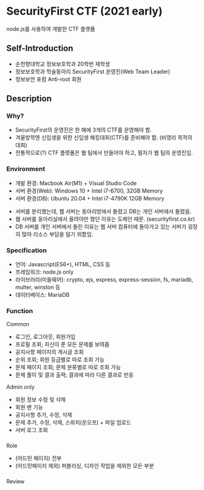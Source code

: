 # SecurityFirst CTF (2021 early)

node.js를 사용하여 개발한 CTF 플랫폼

## Self-Introduction

- 순천향대학교 정보보호학과 20학번 재학생
- 정보보호학과 학술동아리 SecurityFirst 운영진(Web Team Leader)
- 정보보안 포럼 Anti-root 회원

## Description

### Why?

- SecurityFirst의 운영진은 한 해에 3개의 CTF를 운영해야 함.
- 겨울방학엔 신입생을 위한 신입생 해킹대회(CTF)를 준비해야 함. (비영리 목적의 대회)
- 전통적으로(?) CTF 플랫폼은 웹 팀에서 만들어야 하고, 필자가 웹 팀의 운영진임.

### Environment

- 개발 환경: Macbook Air(M1) + Visual Studio Code
- 서버 환경(Web): Windows 10 + Intel i7-6700, 32GB Memory
- 서버 환경(DB): Ubuntu 20.04 + Intel i7-4790K 12GB Memory

+ 서버를 분리했는데, 웹 서버는 동아리방에서 돌렸고 DB는 개인 서버에서 돌렸음.
+ 웹 서버를 동아리실에서 올려야만 했던 이유는 도메인 때문. (securityfirst.co.kr)
+ DB 서버를 개인 서버에서 돌린 이유는 웹 서버 컴퓨터에 돌아가고 있는 서버가 굉장히 많아 리소스 부담을 덜기 위함임.

### Specification

- 언어: Javascript(ES6+), HTML, CSS 등
- 프레임워크: node.js only
- 라이브러리(미들웨어): crypto, ejs, express, express-session, fs, mariadb, multer, winston 등
- 데이터베이스: MariaDB

### Function

Common

- 로그인, 로그아웃, 회원가입
- 프로필 조회; 자신이 푼 모든 문제를 보여줌
- 공지사항 페이지의 게시글 조회
- 순위 조회; 회원 등급별로 따로 조회 가능
- 문제 페이지 조회; 문제 분류별로 따로 조회 가능
- 문제 풀이 및 결과 출력; 결과에 따라 다른 결과로 반응

Admin only

- 회원 정보 수정 및 삭제
- 회원 밴 기능
- 공지사항 추가, 수정, 삭제
- 문제 추가, 수정, 삭제, 스위치(온오프) + 파일 업로드
- 서버 로그 조회

###

Role

- (어드민 페이지) 전부
- (어드민페이지 제외) 퍼블리싱, 디자인 작업을 제외한 모든 부분

###

Review
